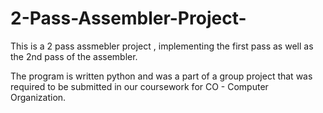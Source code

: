 # 2-Pass-Assembler-Project-

This is a 2 pass assmebler project , implementing the first pass as well as the 2nd pass of the assembler. 

The program is written python and was a part of a group project that was required to be submitted in our coursework for 
CO - Computer Organization. 
